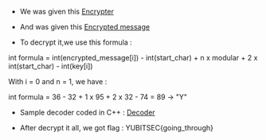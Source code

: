 - We was given this [Encrypter](https://github.com/kuqadk3/CTF-and-Learning/blob/master/YUBITSEC%202017/Cryptography/200%20-%20Pad/advanced_enc.py)

- And was given this [Encrypted message](https://github.com/kuqadk3/CTF-and-Learning/blob/master/YUBITSEC%202017/Cryptography/200%20-%20Pad/encrypted_2)

- To decrypt it,we use this formula :



int formula = int(encrypted_message[i]) - int(start_char) + n x modular + 2 x int(start_char) - int(key[i])



With i = 0 and n = 1, we have :

int formula = 36 - 32 + 1 x 95 + 2 x 32 - 74 = 89 -> "Y"

- Sample decoder coded in C++ : [Decoder](https://github.com/kuqadk3/CTF-and-Learning/blob/master/YUBITSEC%202017/Cryptography/200%20-%20Pad/decoder.cpp)

- After decrypt it all, we got flag : YUBITSEC{going_through}

